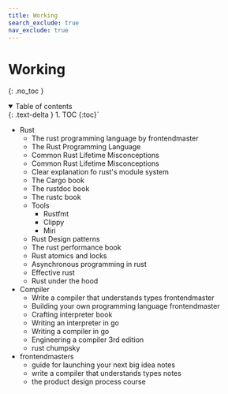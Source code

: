 ```yaml
---
title: Working
search_exclude: true
nav_exclude: true
---
```


<!-- prettier-ignore-start -->
# Working
{: .no_toc }

<details open markdown="block">
  <summary>
    Table of contents
  </summary>
  {: .text-delta }
1. TOC
{:toc}`
</details>

<!-- prettier-ignore-end -->

-   Rust
    -   The rust programming language by frontendmaster
    -   The Rust Programming Language
    -   Common Rust Lifetime Misconceptions
    -   Common Rust Lifetime Misconceptions
    -   Clear explanation fo rust's module system
    -   The Cargo book
    -   The rustdoc book
    -   The rustc book
    -   Tools
        -   Rustfmt
        -   Clippy
        -   Miri
    -   Rust Design patterns
    -   The rust performance book
    -   Rust atomics and locks
    -   Asynchronous programming in rust
    -   Effective rust
    -   Rust under the hood
-   Compiler
    -   Write a compiler that understands types frontendmaster
    -   Building your own programming language frontendmaster
    -   Crafting interpreter book
    -   Writing an interpreter in go
    -   Writing a compiler in go
    -   Engineering a compiler 3rd edition
    -   rust chumpsky
-   frontendmasters
    -   guide for launching your next big idea notes
    -   write a compiler that understands types notes
    -   the product design process course
